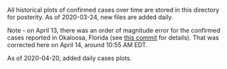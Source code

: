 All historical plots of confirmed cases over time are stored in this directory for posterity. As of 2020-03-24, new 
files are added daily.

Note - on April 13, there was an order of magnitude error for the confirmed cases reported in Okaloosa, Florida (see 
[this commit](https://github.com/CSSEGISandData/COVID-19/commit/3f59216bd00ea2474c3d5b3ffd42346e379f8e11#diff-f8b28f6d52cd0f9fc2be96fb10b6fa4d)
for details). That was corrected here on April 14, around 10:55 AM EDT.

As of 2020-04-20, added daily cases plots.
